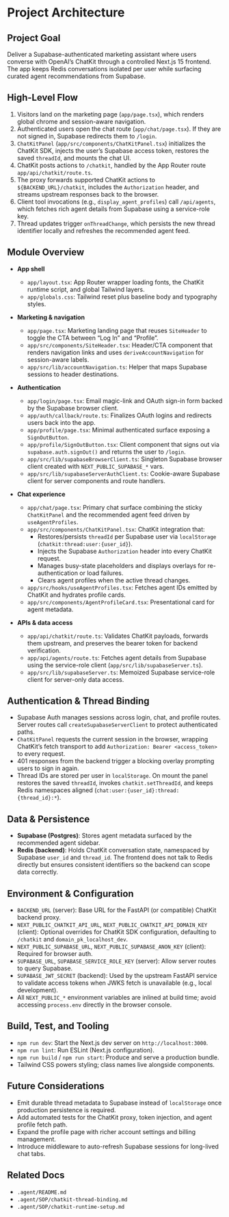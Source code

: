 # Project Architecture

## Project Goal
Deliver a Supabase-authenticated marketing assistant where users converse with OpenAI’s ChatKit through a controlled Next.js 15 frontend. The app keeps Redis conversations isolated per user while surfacing curated agent recommendations from Supabase.

## High-Level Flow
1. Visitors land on the marketing page (`app/page.tsx`), which renders global chrome and session-aware navigation.
2. Authenticated users open the chat route (`app/chat/page.tsx`). If they are not signed in, Supabase redirects them to `/login`.
3. `ChatKitPanel` (`app/src/components/ChatKitPanel.tsx`) initializes the ChatKit SDK, injects the user’s Supabase access token, restores the saved `threadId`, and mounts the chat UI.
4. ChatKit posts actions to `/chatkit`, handled by the App Router route `app/api/chatkit/route.ts`.
5. The proxy forwards supported ChatKit actions to `${BACKEND_URL}/chatkit`, includes the `Authorization` header, and streams upstream responses back to the browser.
6. Client tool invocations (e.g., `display_agent_profiles`) call `/api/agents`, which fetches rich agent details from Supabase using a service-role key.
7. Thread updates trigger `onThreadChange`, which persists the new thread identifier locally and refreshes the recommended agent feed.

## Module Overview
- **App shell**
  - `app/layout.tsx`: App Router wrapper loading fonts, the ChatKit runtime script, and global Tailwind layers.
  - `app/globals.css`: Tailwind reset plus baseline body and typography styles.

- **Marketing & navigation**
  - `app/page.tsx`: Marketing landing page that reuses `SiteHeader` to toggle the CTA between “Log In” and “Profile”.
  - `app/src/components/SiteHeader.tsx`: Header/CTA component that renders navigation links and uses `deriveAccountNavigation` for session-aware labels.
  - `app/src/lib/accountNavigation.ts`: Helper that maps Supabase sessions to header destinations.

- **Authentication**
  - `app/login/page.tsx`: Email magic-link and OAuth sign-in form backed by the Supabase browser client.
  - `app/auth/callback/route.ts`: Finalizes OAuth logins and redirects users back into the app.
  - `app/profile/page.tsx`: Minimal authenticated surface exposing a `SignOutButton`.
  - `app/profile/SignOutButton.tsx`: Client component that signs out via `supabase.auth.signOut()` and returns the user to `/login`.
  - `app/src/lib/supabaseBrowserClient.ts`: Singleton Supabase browser client created with `NEXT_PUBLIC_SUPABASE_*` vars.
  - `app/src/lib/supabaseServerAuthClient.ts`: Cookie-aware Supabase client for server components and route handlers.

- **Chat experience**
  - `app/chat/page.tsx`: Primary chat surface combining the sticky `ChatKitPanel` and the recommended agent feed driven by `useAgentProfiles`.
  - `app/src/components/ChatKitPanel.tsx`: ChatKit integration that:
    - Restores/persists `threadId` per Supabase user via `localStorage` (`chatkit:thread:user:{user_id}`).
    - Injects the Supabase `Authorization` header into every ChatKit request.
    - Manages busy-state placeholders and displays overlays for re-authentication or load failures.
    - Clears agent profiles when the active thread changes.
  - `app/src/hooks/useAgentProfiles.tsx`: Fetches agent IDs emitted by ChatKit and hydrates profile cards.
  - `app/src/components/AgentProfileCard.tsx`: Presentational card for agent metadata.

- **APIs & data access**
  - `app/api/chatkit/route.ts`: Validates ChatKit payloads, forwards them upstream, and preserves the bearer token for backend verification.
  - `app/api/agents/route.ts`: Fetches agent details from Supabase using the service-role client (`app/src/lib/supabaseServer.ts`).
  - `app/src/lib/supabaseServer.ts`: Memoized Supabase service-role client for server-only data access.

## Authentication & Thread Binding
- Supabase Auth manages sessions across login, chat, and profile routes. Server routes call `createSupabaseServerClient` to protect authenticated paths.
- `ChatKitPanel` requests the current session in the browser, wrapping ChatKit’s fetch transport to add `Authorization: Bearer <access_token>` to every request.
- 401 responses from the backend trigger a blocking overlay prompting users to sign in again.
- Thread IDs are stored per user in `localStorage`. On mount the panel restores the saved `threadId`, invokes `chatkit.setThreadId`, and keeps Redis namespaces aligned (`chat:user:{user_id}:thread:{thread_id}:*`).

## Data & Persistence
- **Supabase (Postgres)**: Stores agent metadata surfaced by the recommended agent sidebar.
- **Redis (backend)**: Holds ChatKit conversation state, namespaced by Supabase `user_id` and `thread_id`. The frontend does not talk to Redis directly but ensures consistent identifiers so the backend can scope data correctly.

## Environment & Configuration
- `BACKEND_URL` (server): Base URL for the FastAPI (or compatible) ChatKit backend proxy.
- `NEXT_PUBLIC_CHATKIT_API_URL`, `NEXT_PUBLIC_CHATKIT_API_DOMAIN_KEY` (client): Optional overrides for ChatKit SDK configuration, defaulting to `/chatkit` and `domain_pk_localhost_dev`.
- `NEXT_PUBLIC_SUPABASE_URL`, `NEXT_PUBLIC_SUPABASE_ANON_KEY` (client): Required for browser auth.
- `SUPABASE_URL`, `SUPABASE_SERVICE_ROLE_KEY` (server): Allow server routes to query Supabase.
- `SUPABASE_JWT_SECRET` (backend): Used by the upstream FastAPI service to validate access tokens when JWKS fetch is unavailable (e.g., local development).
- All `NEXT_PUBLIC_*` environment variables are inlined at build time; avoid accessing `process.env` directly in the browser console.

## Build, Test, and Tooling
- `npm run dev`: Start the Next.js dev server on `http://localhost:3000`.
- `npm run lint`: Run ESLint (Next.js configuration).
- `npm run build` / `npm run start`: Produce and serve a production bundle.
- Tailwind CSS powers styling; class names live alongside components.

## Future Considerations
- Emit durable thread metadata to Supabase instead of `localStorage` once production persistence is required.
- Add automated tests for the ChatKit proxy, token injection, and agent profile fetch path.
- Expand the profile page with richer account settings and billing management.
- Introduce middleware to auto-refresh Supabase sessions for long-lived chat tabs.

## Related Docs
- `.agent/README.md`
- `.agent/SOP/chatkit-thread-binding.md`
- `.agent/SOP/chatkit-runtime-setup.md`
